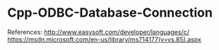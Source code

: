 # Cpp-ODBC-Database-Connection

References:
http://www.easysoft.com/developer/languages/c/
https://msdn.microsoft.com/en-us/library/ms714177(v=vs.85).aspx

